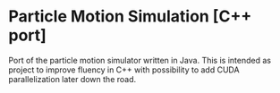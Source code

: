 # Particle Motion Simulation [C++ port]

Port of the particle motion simulator written in Java. This is intended as project to improve fluency in C++ with possibility  to add CUDA parallelization later down the road.

